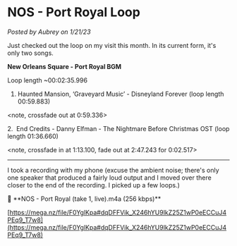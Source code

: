 # NOS - Port Royal Loop

*Posted by Aubrey on 1/21/23*

Just checked out the loop on my visit this month. In its current form, it's only two songs.

**New Orleans Square - Port Royal BGM**

Loop length ~00:02:35.996

1. Haunted Mansion, ‘Graveyard Music’ - Disneyland Forever (loop length 00:59.883)

<note, crossfade out at 0:59.336>

2.  End Credits - Danny Elfman - The Nightmare Before Christmas OST (loop length 01:36.660)

<note, crossfade in at 1:13.100, fade out at 2:47.243 for 0:02.517>

---

I took a recording with my phone (excuse the ambient noise; there's only one speaker that produced a fairly loud output and I moved over there closer to the end of the recording. I picked up a few loops.)

<aside>
📌 **NOS - Port Royal (take 1, live).m4a (256 kbps)**

[https://mega.nz/file/F0YglKpa#dqDFFVik_X246hYU9lkZ25Z1wP0eECCuJ4PEq9_T7w8](https://mega.nz/file/F0YglKpa#dqDFFVik_X246hYU9lkZ25Z1wP0eECCuJ4PEq9_T7w8)

</aside>